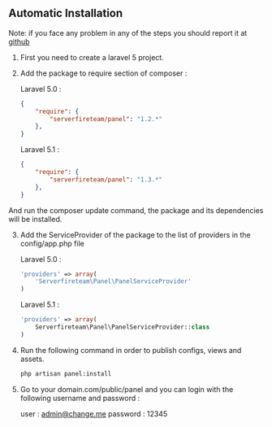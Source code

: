 ## Automatic Installation

Note: if you face any problem in any of the steps you should report it at [github](https://github.com/serverfireteam/panel/issues/new)

1. First you need to create a laravel 5 project.

2. Add the package to require section of composer :

    Laravel 5.0 :
    ```json
    {
        "require": {
            "serverfireteam/panel": "1.2.*"
        },
    }
    ```

    Laravel 5.1 :
    ```json
    {
        "require": {
            "serverfireteam/panel": "1.3.*"
        },
    }
    ```

And run the composer update command, the package and its dependencies will be installed.

3. Add the ServiceProvider of the package to the list of providers in the config/app.php file

    Laravel 5.0 :
    ```php
    'providers' => array(
        'Serverfireteam\Panel\PanelServiceProvider'
    )
    ```

    Laravel 5.1 :
    ```php
    'providers' => array(
    	Serverfireteam\Panel\PanelServiceProvider::class
    )
    ```

4. Run the following command in order to publish configs, views and assets.

    ```bash
    php artisan panel:install

    ```

5. Go to your domain.com/public/panel and you can login with the following username and password :

    user : admin@change.me
    password : 12345
